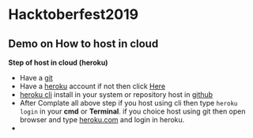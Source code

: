 # Hacktoberfest2019
## Demo on How to host in cloud 
**Step of host in cloud (heroku)**
- Have a [git](https://git-scm.com/downloads) 
- Have a [heroku](https://id.heroku.com/login) account if not then click [Here](https://signup.heroku.com/login)
- [heroku cli](https://devcenter.heroku.com/articles/heroku-cli) install in your system or repository host in [github](https://github.com)    
- After Complate all above step if you host using cli then type  ```heroku login``` in your **cmd** or **Terminal**. if you choice host using git then open browser and type [heroku.com](https://www.heroku.com/) and login in heroku. 
-